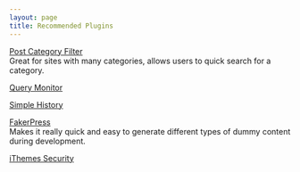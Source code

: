 ```yaml
---
layout: page
title: Recommended Plugins
---
```

[Post Category Filter](https://wordpress.org/plugins/admin-category-filter)<br>
Great for sites with many categories, allows users to quick search for a category.

[Query Monitor](https://wordpress.org/plugins/query-monitor/)

[Simple History](https://wordpress.org/plugins/simple-history/)

[FakerPress](https://wordpress.org/plugins/fakerpress/)<br>
Makes it really quick and easy to generate different types of dummy content during development.

[iThemes Security](https://wordpress.org/plugins/better-wp-security/)
